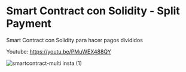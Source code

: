 # Smart Contract con Solidity - Split Payment

Smart Contract con Solidity para hacer pagos divididos

Youtube: https://youtu.be/PMuWEX488QY

![smartcontract-multi insta (1)](https://user-images.githubusercontent.com/101588200/162165426-e7330559-445c-4f2a-93db-9ab567d4000f.jpg)
